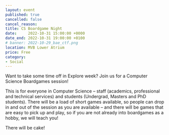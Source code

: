 ```yaml
---
layout: event
published: true
cancelled: false
cancel_reason:
title: CS Boardgame Night
date:     2022-10-31 15:00:00 +0000
date_end: 2022-10-31 19:00:00 +0100
# banner: 2022-10-29_bae_ctf.png
location: MVB Lower Atrium
price: Free
category:
- Social
---
```


Want to take some time off in Explore week? Join us for a Computer Science Boardgames session! 

This is for everyone in Computer Science – staff (academics, professional and technical services) and students (Undergrad, Masters and PhD students). There will be a load of short games available, so people can drop in and out of the session as you are available – and there will be games that are easy to pick up and play, so if you are not already into boardgames as a hobby, we will teach you!

There will be cake!